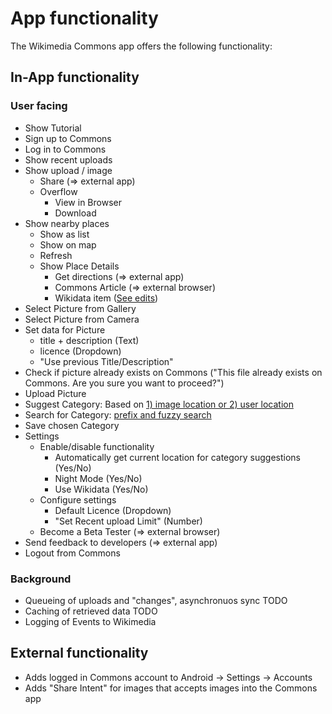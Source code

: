 # App functionality

The Wikimedia Commons app offers the following functionality:

## In-App functionality

### User facing

- Show Tutorial
- Sign up to Commons
- Log in to Commons
- Show recent uploads
- Show upload / image
    - Share (=> external app)
    - Overflow
        - View in Browser
        - Download
- Show nearby places
    - Show as list
    - Show on map
    - Refresh
    - Show Place Details
        - Get directions (=> external app)
        - Commons Article (=> external browser)
        - Wikidata item ([See edits](https://quarry.wmflabs.org/query/29196))
- Select Picture from Gallery
- Select Picture from Camera
- Set data for Picture
    - title + description (Text)
    - licence (Dropdown)
    - "Use previous Title/Description"
- Check if picture already exists on Commons 
("This file already exists on Commons. Are you sure you want to proceed?")
- Upload Picture
- Suggest Category: Based on [1) image location or 2) user location](https://github.com/commons-app/commons-app-documentation/blob/master/android/Location-based-category-search.md)
- Search for Category: [prefix and fuzzy search](https://github.com/commons-app/commons-app-documentation/blob/master/android/Fuzzy-category-search.md)
- Save chosen Category
- Settings
    - Enable/disable functionality
        - Automatically get current location for category suggestions (Yes/No)
        - Night Mode (Yes/No)
        - Use Wikidata (Yes/No)
    - Configure settings
        - Default Licence (Dropdown)
        - "Set Recent upload Limit" (Number)
    - Become a Beta Tester (=> external browser)
- Send feedback to developers (=> external app)
- Logout from Commons

### Background

- Queueing of uploads and "changes", asynchronuos sync TODO
- Caching of retrieved data TODO
- Logging of Events to Wikimedia

## External functionality

- Adds logged in Commons account to Android -> Settings -> Accounts
- Adds "Share Intent" for images that accepts images into the Commons app

